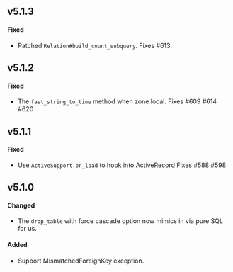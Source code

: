 ## v5.1.3

#### Fixed

* Patched `Relation#build_count_subquery`. Fixes #613.


## v5.1.2

#### Fixed

* The `fast_string_to_time` method when zone local. Fixes #609 #614 #620


## v5.1.1

#### Fixed

* Use `ActiveSupport.on_load` to hook into ActiveRecord Fixes #588 #598


## v5.1.0

#### Changed

* The `drop_table` with force cascade option now mimics in via pure SQL for us.

#### Added

* Support MismatchedForeignKey exception.

